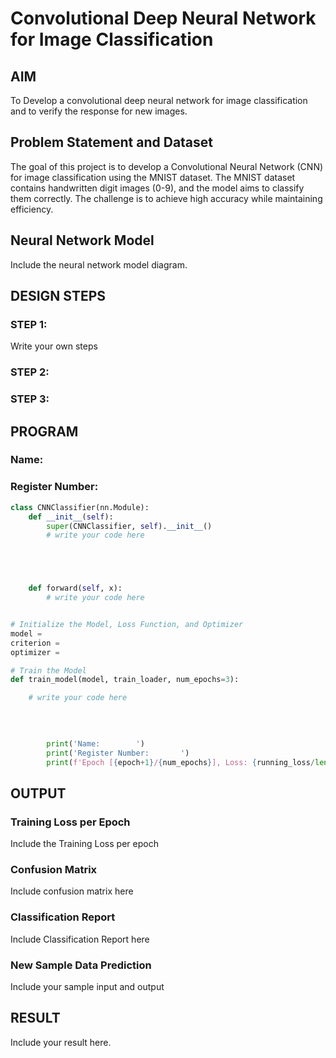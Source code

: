 # Convolutional Deep Neural Network for Image Classification

## AIM

To Develop a convolutional deep neural network for image classification and to verify the response for new images.

## Problem Statement and Dataset

The goal of this project is to develop a Convolutional Neural Network (CNN) for image classification using the MNIST dataset. The MNIST dataset contains handwritten digit images (0-9), and the model aims to classify them correctly. The challenge is to achieve high accuracy while maintaining efficiency.

## Neural Network Model

Include the neural network model diagram.

## DESIGN STEPS

### STEP 1:
Write your own steps

### STEP 2:

### STEP 3:


## PROGRAM

### Name:
### Register Number:
```python
class CNNClassifier(nn.Module):
    def __init__(self):
        super(CNNClassifier, self).__init__()
        # write your code here





    def forward(self, x):
        # write your code here



```

```python
# Initialize the Model, Loss Function, and Optimizer
model =
criterion =
optimizer =

```

```python
# Train the Model
def train_model(model, train_loader, num_epochs=3):

    # write your code here

        
        
        
        print('Name:        ')
        print('Register Number:       ')
        print(f'Epoch [{epoch+1}/{num_epochs}], Loss: {running_loss/len(train_loader):.4f}')

```

## OUTPUT
### Training Loss per Epoch

Include the Training Loss per epoch

### Confusion Matrix

Include confusion matrix here

### Classification Report

Include Classification Report here


### New Sample Data Prediction

Include your sample input and output 

## RESULT
Include your result here.
